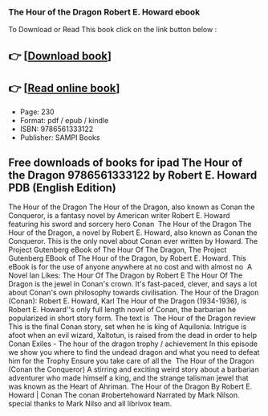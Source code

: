 ### The Hour of the Dragon Robert E. Howard ebook

To Download or Read This book click on the link button below :

## 👉  [**[Download book](http://filesbooks.info/download.php?group=book&from=github.com&id=717757&lnk=1063 "Download book")**]

## 👉  [**[Read online book](http://filesbooks.info/download.php?group=book&from=github.com&id=717757&lnk=1063 "Read online book")**]


* Page: 230
* Format: pdf / epub / kindle
* ISBN: 9786561333122
* Publisher: SAMPI Books



## Free downloads of books for ipad The Hour of the Dragon 9786561333122 by Robert E. Howard PDB (English Edition)



 The Hour of the Dragon The Hour of the Dragon, also known as Conan the Conqueror, is a fantasy novel by American writer Robert E. Howard featuring his sword and sorcery hero Conan 
 The Hour of the Dragon The Hour of the Dragon, a novel by Robert E. Howard, also known as Conan the Conqueror. This is the only novel about Conan ever written by Howard.
 The Project Gutenberg eBook of The Hour Of The Dragon, The Project Gutenberg EBook of The Hour of the Dragon, by Robert E. Howard. This eBook is for the use of anyone anywhere at no cost and with almost no 
 A Novel Ian Likes: The Hour Of The Dragon by Robert E The Hour Of The Dragon is the jewel in Conan&#039;s crown. It&#039;s fast-paced, clever, and says a lot about Conan&#039;s own philosophy towards civilisation.
 The Hour of the Dragon (Conan): Robert E. Howard, Karl The Hour of the Dragon (1934-1936), is Robert E. Howard&#039;&#039;s only full length novel of Conan, the barbarian he popularized in short story form. The text is 
 The Hour of the Dragon review This is the final Conan story, set when he is king of Aquilonia. Intrigue is afoot when an evil wizard, Xaltotun, is raised from the dead in order to help 
 Conan Exiles - The hour of the dragon trophy / achievement In this episode we show you where to find the undead dragon and what you need to defeat him for the Trophy Ensure you take care of all the 
 The Hour of the Dragon (Conan the Conqueror) A stirring and exciting weird story about a barbarian adventurer who made himself a king, and the strange talisman jewel that was known as the Heart of Ahriman.
 The Hour of the Dragon By Robert E. Howard | Conan The conan #robertehoward Narrated by Mark Nilson. special thanks to Mark Nilso and all librivox team.





